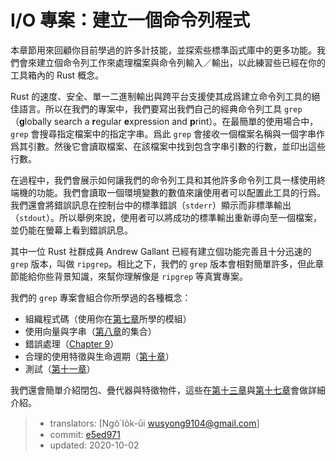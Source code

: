 # I/O 專案：建立一個命令列程式

本章節用來回顧你目前學過的許多計技能，並探索些標準函式庫中的更多功能。我們會來建立個命令列工作來處理檔案與命令列輸入／輸出，以此練習些已經在你的工具箱內的 Rust 概念。

Rust 的速度、安全、單一二進制輸出與跨平台支援使其成爲建立命令列工具的絕佳語言。所以在我們的專案中，我們要寫出我們自己的經典命令列工具 `grep`（**g**lobally search a **r**egular **e**xpression and **p**rint）。在最簡單的使用場合中，`grep` 會搜尋指定檔案中的指定字串。爲此 `grep` 會接收一個檔案名稱與一個字串作爲其引數。然後它會讀取檔案、在該檔案中找到包含字串引數的行數，並印出這些行數。

在過程中，我們會展示如何讓我們的命令列工具和其他許多命令列工具一樣使用終端機的功能。我們會讀取一個環境變數的數值來讓使用者可以配置此工具的行爲。我們還會將錯誤訊息在控制台中的標準錯誤（`stderr`）顯示而非標準輸出（`stdout`）。所以舉例來說，使用者可以將成功的標準輸出重新導向至一個檔案，並仍能在螢幕上看到錯誤訊息。

其中一位 Rust 社群成員 Andrew Gallant 已經有建立個功能完善且十分迅速的 `grep` 版本，叫做 `ripgrep`。相比之下，我們的 `grep` 版本會相對簡單許多，但此章節能給你些背景知識，來幫你理解像是 `ripgrep` 等真實專案。

我們的 `grep` 專案會組合你所學過的各種概念：

* 組織程式碼（使用你在[第七章][ch7]<!--   ignore -->所學的模組）
* 使用向量與字串（[第八章][ch8]<!-- ignore -->的集合）
* 錯誤處理（[Chapter 9][ch9]<!-- ignore -->）
* 合理的使用特徵與生命週期（[第十章][ch10]<!-- ignore -->）
* 測試（[第十一章][ch11]<!-- ignore -->）

我們還會簡單介紹閉包、疊代器與特徵物件，這些在[第十三章][ch13]<!-- ignore -->與[第十七章][ch17]<!-- ignore -->會做詳細介紹。

[ch7]: ch07-00-managing-growing-projects-with-packages-crates-and-modules.html
[ch8]: ch08-00-common-collections.html
[ch9]: ch09-00-error-handling.html
[ch10]: ch10-00-generics.html
[ch11]: ch11-00-testing.html
[ch13]: ch13-00-functional-features.html
[ch17]: ch17-00-oop.html

> - translators: [Ngô͘ Io̍k-ūi <wusyong9104@gmail.com>]
> - commit: [e5ed971](https://github.com/rust-lang/book/blob/e5ed97128302d5fa45dbac0e64426bc7649a558c/src/ch12-00-an-io-project.md)
> - updated: 2020-10-02
